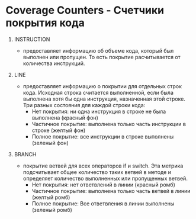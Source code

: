 # Coverage Counters - Счетчики покрытия кода

1. INSTRUCTION
    * предоставляет информацию об объеме кода, который был выполнен или пропущен. 
     То есть покрытие расчитывается от количества инструкций.
     
1. LINE
   * предоставляет информацию о покрытии для отдельных строк кода. 
     Исходная строка считается выполненной, если была выполнена хотя бы одна инструкция, 
     назначенная этой строке. Три разных состояния для каждой строки кода: 
     * Нет покрытия: ни одна инструкция в строке не была выполнена (красный фон)
     * Частичное покрытие: выполнена только часть инструкции в строке (желтый фон)
     * Полное покрытие: все инструкции в строке выполнены (зеленый фон)
    
1. BRANCH
     * покрытие ветвей для всех операторов if и switch. 
       Эта метрика подсчитывает общее количество таких ветвей в методе и определяет 
       количество выполненных или пропущенных ветвей.
       * Нет покрытия: нет ответвлений в линии (красный ромб)
       * Частичное покрытие: выполнена только часть ветвей в линии (желтый ромб)
       * Полное покрытие: Все ответвления в линии выполнены (зеленый ромб)